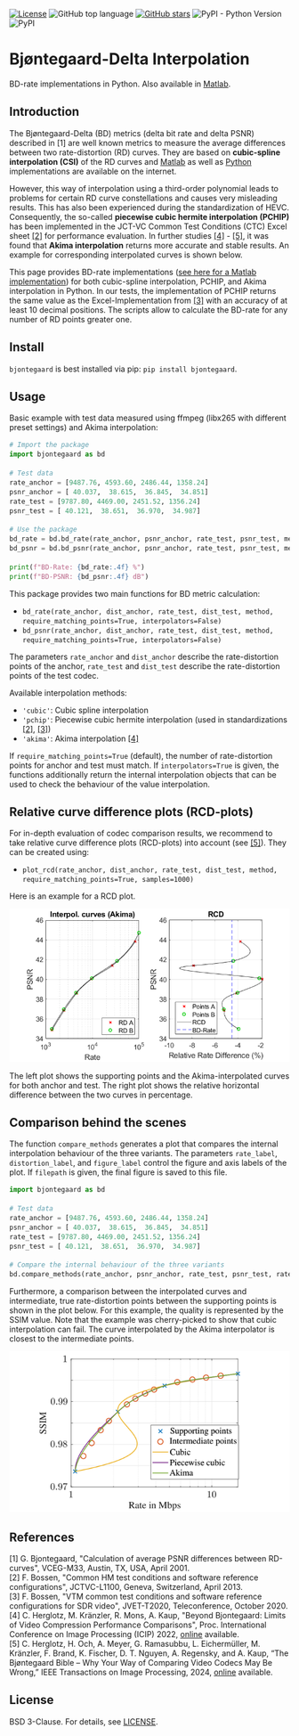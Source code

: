 [![License](https://img.shields.io/badge/license-BSD%203--Clause-green)](https://opensource.org/licenses/BSD-3-Clause)
![GitHub top language](https://img.shields.io/github/languages/top/FAU-LMS/bjontegaard)
[![GitHub stars](https://img.shields.io/github/stars/FAU-LMS/bjontegaard)](https://github.com/FAU-LMS/bjontegaard/stargazers)
![PyPI - Python Version](https://img.shields.io/pypi/pyversions/bjontegaard)
![PyPI](https://img.shields.io/pypi/v/bjontegaard)

# Bjøntegaard-Delta Interpolation

BD-rate implementations in Python. Also available in [Matlab](https://github.com/FAU-LMS/bjontegaard-matlab).

## Introduction
The Bjøntegaard-Delta (BD) metrics (delta bit rate and delta PSNR) described in [1] are well known metrics to measure the average differences between two rate-distortion (RD) curves. They are based on **cubic-spline interpolation (CSI)** of the RD curves and [Matlab](https://www.mathworks.com/matlabcentral/fileexchange/41749-bjontegaard-metric-calculation-bd-psnr) as well as [Python](https://github.com/google/compare-codecs/blob/master/lib/visual_metrics.py) implementations are available on the internet.

However, this way of interpolation using a third-order polynomial leads to problems for certain RD curve constellations and causes very misleading results.
This has also been experienced during the standardization of HEVC.
Consequently, the so-called **piecewise cubic hermite interpolation (PCHIP)** has been implemented in the JCT-VC Common Test Conditions (CTC) Excel sheet [[2]](http://phenix.int-evry.fr/jct/doc_end_user/documents/12_Geneva/wg11/JCTVC-L1100-v1.zip) for performance evaluation. In further studies [[4]](https://doi.org/10.48550/arXiv.2202.12565) - [[5]](https://arxiv.org/abs/2304.12852), it was found that **Akima interpolation** returns more accurate and stable results. An example for corresponding interpolated curves is shown below.

This page provides BD-rate implementations ([see here for a Matlab implementation](https://github.com/FAU-LMS/bjontegaard-matlab)) for both cubic-spline interpolation, PCHIP, and Akima interpolation in Python.
In our tests, the implementation of PCHIP returns the same value as the Excel-Implementation from [[3]](https://jvet-experts.org/doc_end_user/documents/20_Teleconference/wg11/JVET-T2010-v2.zip) with an accuracy of at least 10 decimal positions. 
The scripts allow to calculate the BD-rate for any number of RD points greater one.

## Install

`bjontegaard` is best installed via pip: `pip install bjontegaard`.

## Usage

Basic example with test data measured using ffmpeg (libx265 with different preset settings) and Akima interpolation:
```python
# Import the package
import bjontegaard as bd

# Test data
rate_anchor = [9487.76, 4593.60, 2486.44, 1358.24]
psnr_anchor = [ 40.037,  38.615,  36.845,  34.851]
rate_test = [9787.80, 4469.00, 2451.52, 1356.24]
psnr_test = [ 40.121,  38.651,  36.970,  34.987]

# Use the package
bd_rate = bd.bd_rate(rate_anchor, psnr_anchor, rate_test, psnr_test, method='akima')
bd_psnr = bd.bd_psnr(rate_anchor, psnr_anchor, rate_test, psnr_test, method='akima')

print(f"BD-Rate: {bd_rate:.4f} %")
print(f"BD-PSNR: {bd_psnr:.4f} dB")
```

This package provides two main functions for BD metric calculation:
* `bd_rate(rate_anchor, dist_anchor, rate_test, dist_test, method, require_matching_points=True, interpolators=False)`
* `bd_psnr(rate_anchor, dist_anchor, rate_test, dist_test, method, require_matching_points=True, interpolators=False)`

The parameters `rate_anchor` and `dist_anchor` describe the rate-distortion points of the anchor, `rate_test` and `dist_test` describe the rate-distortion points of the test codec.

Available interpolation methods:
* `'cubic'`: Cubic spline interpolation
* `'pchip'`: Piecewise cubic hermite interpolation (used in standardizations [[2]](http://phenix.int-evry.fr/jct/doc_end_user/documents/12_Geneva/wg11/JCTVC-L1100-v1.zip), [[3]]((https://jvet-experts.org/doc_end_user/documents/20_Teleconference/wg11/JVET-T2010-v2.zip)))
* `'akima'`: Akima interpolation [[4]](https://doi.org/10.48550/arXiv.2202.12565)

If `require_matching_points=True` (default), the number of rate-distortion points for anchor and test must match.
If `interpolators=True` is given, the functions additionally return the internal interpolation objects that can be used to check the behaviour of the value interpolation.

## Relative curve difference plots (RCD-plots)

For in-depth evaluation of codec comparison results, we recommend to take relative curve difference plots (RCD-plots) into account (see [[5]](https://arxiv.org/abs/2304.12852)).
They can be created using:
* `plot_rcd(rate_anchor, dist_anchor, rate_test, dist_test, method, require_matching_points=True, samples=1000)`

Here is an example for a RCD plot. 

![Relative curve difference](https://github.com/FAU-LMS/bjontegaard-matlab/blob/main/doc/rcd.png)

The left plot shows the supporting points and the Akima-interpolated curves for both anchor and test. The right plot shows the relative horizontal difference between the two curves in percentage. 


## Comparison behind the scenes
The function `compare_methods` generates a plot that compares the internal interpolation behaviour of the three variants.
The parameters `rate_label`, `distortion_label`, and `figure_label` control the figure and axis labels of the plot.
If `filepath` is given, the final figure is saved to this file.

```python
import bjontegaard as bd

# Test data
rate_anchor = [9487.76, 4593.60, 2486.44, 1358.24]
psnr_anchor = [ 40.037,  38.615,  36.845,  34.851]
rate_test = [9787.80, 4469.00, 2451.52, 1356.24]
psnr_test = [ 40.121,  38.651,  36.970,  34.987]

# Compare the internal behaviour of the three variants
bd.compare_methods(rate_anchor, psnr_anchor, rate_test, psnr_test, rate_label="Rate", distortion_label="PSNR", figure_label="Test 1", filepath=None)
```

Furthermore, a comparison between the interpolated curves and intermediate, true rate-distortion points between the supporting points is shown in the plot below. 
For this example, the quality is represented by the SSIM value. Note that the example was cherry-picked to show that cubic interpolation can fail. The curve interpolated by the Akima interpolator is closest to the intermediate points. 

![Measured data](https://raw.githubusercontent.com/FAU-LMS/bjontegaard/main/doc/interpolated_curves.png)

## References
[1] G. Bjontegaard, "Calculation of average PSNR differences between RD-curves", VCEG-M33, Austin, TX, USA, April 2001. <br/>
[2] F. Bossen, "Common HM test conditions and software reference configurations", JCTVC-L1100, Geneva, Switzerland, April 2013. <br/>
[3] F. Bossen, "VTM common test conditions and software reference configurations for SDR video", JVET-T2020, Teleconference, October 2020. <br/>
[4] C. Herglotz, M. Kränzler, R. Mons, A. Kaup, "Beyond Bjontegaard: Limits of Video Compression Performance Comparisons", Proc. International Conference on Image Processing (ICIP) 2022, [online](https://doi.org/10.48550/arXiv.2202.12565) available. <br/>
[5] C. Herglotz, H. Och, A. Meyer, G. Ramasubbu, L. Eichermüller, M. Kränzler, F. Brand, K. Fischer, D. T. Nguyen, A. Regensky, and A. Kaup, “The Bjøntegaard Bible – Why Your Way of Comparing Video Codecs May Be Wrong,” IEEE Transactions on Image Processing, 2024, [online]([https://doi.org/10.48550/arXiv.2202.12565](https://arxiv.org/abs/2304.12852)) available. 

## License

BSD 3-Clause. For details, see [LICENSE](https://github.com/FAU-LMS/bjontegaard/blob/main/LICENSE).
